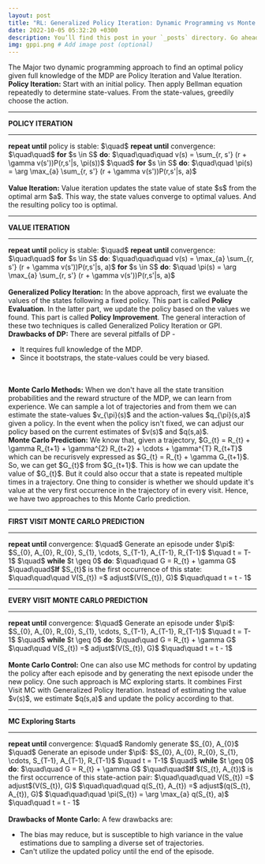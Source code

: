 ```yaml
---
layout: post
title: "RL: Generalized Policy Iteration: Dynamic Programming vs Monte Carlo"
date: 2022-10-05 05:32:20 +0300
description: You’ll find this post in your `_posts` directory. Go ahead and edit it and re-build the site to see your changes. # Add post description (optional)
img: gppi.png # Add image post (optional)
---
```


The Major two dynamic programming approach to find an optimal policy given full knowledge of the MDP are Policy Iteration and Value Iteration. 
<br>
<strong>Policy Iteration:</strong> Start with an initial policy. Then apply Bellman equation repeatedly to determine state-values. From the state-values, greedily choose the action.
<hr>
<strong> POLICY ITERATION </strong>
<hr>
<strong>repeat until</strong> policy is stable:      
$\quad$ <strong>repeat until</strong> convergence:     
$\quad\quad$ <strong>for</strong> $s \in S$ <strong>do</strong>:      
$\quad\quad\quad v(s) = \sum_{r, s'} (r + \gamma v(s'))P(r,s'|s, \pi(s))$      
$\quad$ <strong>for</strong> $s \in S$ <strong>do</strong>:      
$\quad\quad \pi(s) = \arg \max_{a} \sum_{r, s'} (r + \gamma v(s'))P(r,s'|s, a)$
<br>
<br>
<strong>Value Iteration:</strong> Value iteration updates the state value of state $s$ from the optimal arm $a$. This way, the state values converge to optimal values. And the resulting policy too is optimal.
<hr>
<strong> VALUE ITERATION </strong>
<hr>
<strong>repeat until</strong> policy is stable:      
$\quad$ <strong>repeat until</strong> convergence:     
$\quad\quad$ <strong>for</strong> $s \in S$ <strong>do</strong>:      
$\quad\quad\quad v(s) = \max_{a} \sum_{r, s'} (r + \gamma v(s'))P(r,s'|s, a)$      
<strong>for</strong> $s \in S$ <strong>do</strong>:      
$\quad \pi(s) = \arg \max_{a} \sum_{r, s'} (r + \gamma v(s'))P(r,s'|s, a)$
<br>
<br>
<strong>Generalized Policy Iteration:</strong> In the above approach, first we evaluate the values of the states following a fixed policy. This part is called <strong>Policy Evaluation</strong>. In the latter part, we update the policy based on the values we found. This part is called <strong>Policy Improvement</strong>. The general interaction of these two techniques is called Generalized Policy Iteration or GPI.     
<br>
<strong>Drawbacks of DP:</strong> There are several pitfalls of DP - 
<ul>
  <li> It requires full knowledge of the MDP.</li>
  <li> Since it bootstraps, the state-values could be very biased.</li>
  </ul>
 <br>
 <br>
<strong>Monte Carlo Methods:</strong> When we don't have all the state transition probabilities and the reward structure of the MDP, we can learn from experience. We can sample a lot of trajectories and from them we can estimate the state-values $v_{\pi}(s)$ and the action-values $q_{\pi}(s,a)$ given a policy. In the event when the policy isn't fixed, we can adjust our policy based on the current estimates of $v(s)$ and $q(s,a)$.     
<br>
<strong>Monte Carlo Prediction:</strong> We know that, given a trajectory, $G_{t} = R_{t} + \gamma R_{t+1} + \gamma^{2} R_{t+2} + \cdots + \gamma^{T} R_{t+T}$ which can be recurisvely expressed as $G_{t} = R_{t} + \gamma G_{t+1}$. So, we can get $G_{t}$ from $G_{t+1}$. This is how we can update the value of $G_{t}$. But it could also occur that a state is repeated multiple times in a trajectory. One thing to consider is whether we should update it's value at the very first occurrence in the trajectory of in every visit. Hence, we have two approaches to this Monte Carlo prediction.
<br>
<hr>
<strong> FIRST VISIT MONTE CARLO PREDICTION </strong>
<hr>
<strong>repeat until</strong> convergence:      
$\quad$ Generate an episode under $\pi$: $S_{0}, A_{0}, R_{0}, S_{1}, \cdots, S_{T-1}, A_{T-1}, R_{T-1}$        
$\quad t = T-1$        
$\quad$ <strong>while</strong> $t \geq 0$ <strong>do</strong>:      
$\quad\quad G = R_{t} + \gamma G$     
$\quad\quad$<strong>If</strong> $S_{t}$ is the first occurrence of this state:     
$\quad\quad\quad V(S_{t}) =$ adjust$(V(S_{t}), G)$     
$\quad\quad t = t - 1$     
<br>
<hr>
<strong> EVERY VISIT MONTE CARLO PREDICTION </strong>
<hr>
<strong>repeat until</strong> convergence:      
$\quad$ Generate an episode under $\pi$: $S_{0}, A_{0}, R_{0}, S_{1}, \cdots, S_{T-1}, A_{T-1}, R_{T-1}$        
$\quad t = T-1$        
$\quad$ <strong>while</strong> $t \geq 0$ <strong>do</strong>:      
$\quad\quad G = R_{t} + \gamma G$         
$\quad\quad V(S_{t}) =$ adjust$(V(S_{t}), G)$     
$\quad\quad t = t - 1$     
<br>
<br>
<strong>Monte Carlo Control:</strong> One can also use MC methods for control by updating the policy after each episode and by generating the next episode under the new policy. One such approach is MC exploring starts. It combines First Visit MC with Generalized Policy Iteration. Instead of estimating the value $v(s)$, we estimate $q(s,a)$ and update the policy according to that.      
<hr>
<strong> MC Exploring Starts </strong>
<hr>
<strong>repeat until</strong> convergence:      
$\quad$ Randomly generate $S_{0}, A_{0}$        
$\quad$ Generate an episode under $\pi$: $S_{0}, A_{0}, R_{0}, S_{1}, \cdots, S_{T-1}, A_{T-1}, R_{T-1}$        
$\quad t = T-1$        
$\quad$ <strong>while</strong> $t \geq 0$ <strong>do</strong>:      
$\quad\quad G = R_{t} + \gamma G$     
$\quad\quad$<strong>If</strong> $(S_{t}, A_{t})$ is the first occurrence of this state-action pair:        
$\quad\quad\quad V(S_{t}) =$ adjust$(V(S_{t}), G)$       
$\quad\quad\quad q(S_{t}, A_{t}) =$ adjust$(q(S_{t}, A_{t}), G)$     
$\quad\quad\quad \pi(S_{t}) = \arg \max_{a} q(S_{t}, a)$        
$\quad\quad t = t - 1$         
<br>
<br>
  <strong>Drawbacks of Monte Carlo:</strong> A few drawbacks are:
  <ul>
    <li> The bias may reduce, but is susceptible to high variance in the value estimations due to sampling a diverse set of trajectories. </li>
    <li> Can't utilize the updated policy until the end of the episode. </li>
  </ul>
  

